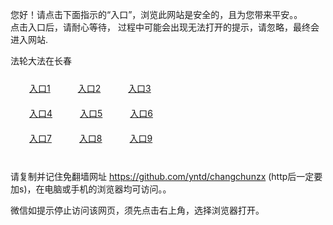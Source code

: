 您好！请点击下面指示的“入口”，浏览此网站是安全的，且为您带来平安。。 <br/>
点击入口后，请耐心等待， 过程中可能会出现无法打开的提示，请忽略，最终会进入网站. </br>

法轮大法在长春<br/>
<div style="padding:10px"><a style="margin:20px" target="_blank" href="https://dk6ltzqavnoli.cloudfront.net/2Qpsp?ypwoau" id="ccLink1" rel="nofollow">入口1</a> <a target="_blank" style="margin:20px" href="https://d3ovo3f317m19l.cloudfront.net/2Qpsp?mmdvuhho" id="ccLink2" rel="nofollow">入口2</a> <a style="margin:20px" target="_blank" href="https://d28w9akt2kx4ig.cloudfront.net/2Qpsp?nsggzznb" id="ccLink3" rel="nofollow">入口3</a></div>

<div style="padding:10px" ><a style="margin:20px" target="_blank" href="https://dk6ltzqavnoli.cloudfront.net/2Qpsp?ypwoau" id="ccLink4" rel="nofollow">入口4</a> <a style="margin:20px" href="https://d3ovo3f317m19l.cloudfront.net/2Qpsp?mmdvuhho" target="_blank" id="ccLink5" rel="nofollow">入口5</a> <a style="margin:20px" href="https://d28w9akt2kx4ig.cloudfront.net/2Qpsp?nsggzznb" target="_blank" id="ccLink6" rel="nofollow">入口6</a></div>

<div style="padding:10px"><a style="margin:20px" target="_blank" href="https://dk6ltzqavnoli.cloudfront.net/2Qpsp?ypwoau" id="ccLink7" rel="nofollow">入口7</a> <a style="margin:20px" href="https://d3ovo3f317m19l.cloudfront.net/2Qpsp?mmdvuhho" target="_blank" id="ccLink8" rel="nofollow">入口8</a> <a style="margin:20px" target="_blank" href="https://d28w9akt2kx4ig.cloudfront.net/2Qpsp?nsggzznb" id="ccLink9" rel="nofollow">入口9</a></div>

<br/>



请复制并记住免翻墙网址 https://github.com/yntd/changchunzx (http后一定要加s)，在电脑或手机的浏览器均可访问。。<br/>

微信如提示停止访问该网页，须先点击右上角，选择浏览器打开。
